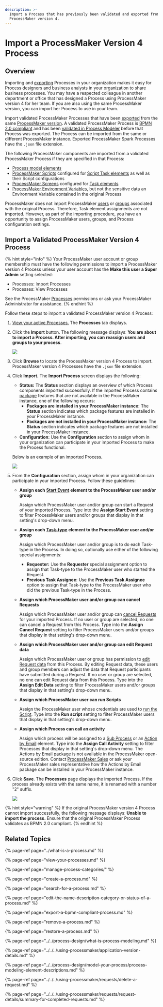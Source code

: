 ```yaml
---
description: >-
  Import a Process that has previously been validated and exported from
  ProcessMaker version 4.
---
```


# Import a ProcessMaker Version 4 Process

## Overview

Importing and [exporting](export-a-bpmn-compliant-process.md) Processes in your organization makes it easy for Process designers and business analysts in your organization to share business processes. You may have a respected colleague in another department or office that has designed a Process using ProcessMaker version 4 for her team. If you are also using the same ProcessMaker version, you can import her Process to use in your team.

Import validated ProcessMaker Processes that have been [exported](export-a-bpmn-compliant-process.md) from the same [ProcessMaker version](../../../using-processmaker/application-version-details.md#view-processmaker-version-information). A validated ProcessMaker Process is [BPMN 2.0 compliant](https://www.omg.org/spec/BPMN/2.0/About-BPMN/) and has been [validated in Process Modeler](../../process-design/validate-bpmn-2.0-compliance.md) before that Process was exported. The Process can be imported from the same or different ProcessMaker instance. Exported ProcessMaker Spark Processes have the `.json` file extension.

The following ProcessMaker components are imported from a validated ProcessMaker Process if they are specified in that Process:

* [Process model elements](../../process-design/model-your-process/process-modeling-element-descriptions.md#overview)
* [ProcessMaker Scripts](../../scripts/what-is-a-script.md) configured for [Script Task elements](../../process-design/model-your-process/add-and-configure-script-task-elements.md) as well as their Script configurations
* [ProcessMaker Screens](../../design-forms/what-is-a-form.md) configured for [Task elements](../../process-design/model-your-process/add-and-configure-task-elements.md)
* [ProcessMaker Environment Variables](../../environment-variable-management/what-is-an-environment-variable.md), but not the sensitive data an Environment Variable contained in the original Process

ProcessMaker does not import ProcessMaker [users](../../../processmaker-administration/add-users/what-is-a-user.md) or [groups](../../../processmaker-administration/assign-groups-to-users/what-is-a-group.md) associated with the original Process. Therefore, Task element assignments are not imported. However, as part of the importing procedure, you have an opportunity to assign ProcessMaker users, groups, and Process configuration settings.

## Import a Validated ProcessMaker Version 4 Process

{% hint style="info" %}
Your ProcessMaker user account or group membership must have the following permissions to import a ProcessMaker version 4 Process unless your user account has the **Make this user a Super Admin** setting selected:

* Processes: Import Processes
* Processes: View Processes

See the ProcessMaker [Processes](../../../processmaker-administration/permission-descriptions-for-users-and-groups.md#processes) permissions or ask your ProcessMaker Administrator for assistance.
{% endhint %}

Follow these steps to import a validated ProcessMaker version 4 Process:

1. [View your active Processes.](./#view-your-processes) The **Processes** tab displays.
2. Click the **Import** button. The following message displays: **You are about to import a Process. After importing, you can reassign users and groups to your process.**

   ![](../../../.gitbook/assets/import-process-message-processes.png)

3. Click **Browse** to locate the ProcessMaker version 4 Process to import. ProcessMaker version 4 Processes have the `.json` file extension.
4. Click **Import**. The **Import Process** screen displays the following:

   * **Status:** The **Status** section displays an overview of which Process components imported successfully. If the imported Process contains [package](https://processmaker.gitbook.io/processmaker/package-development-distribution/first-topic) features that are not available in the ProcessMaker instance, one of the following occurs:
     * **Packages are installed in your ProcessMaker instance:** The **Status** section indicates which package features are installed in your ProcessMaker instance.
     * **Packages are not installed in your ProcessMaker instance:** The **Status** section indicates which package features are not installed in your ProcessMaker instance.
   * **Configuration:** Use the **Configuration** section to assign whom in your organization can participate in your imported Process to make the Process functional.

   Below is an example of an imported Process. 

   ![](../../../.gitbook/assets/import-process-screen-processes.png)

5. From the **Configuration** section, assign whom in your organization can participate in your imported Process. Follow these guidelines:
   * **Assign each** [**Start Event**](../../process-design/model-your-process/process-modeling-element-descriptions.md#start-event) **element to the ProcessMaker user and/or group**

     Assign which ProcessMaker user and/or group can start a Request of your imported Process. Type into the **Assign Start Event** setting to filter ProcessMaker users and/or groups that display in that setting's drop-down menu.

   * **Assign each** [**Task-type**](https://processmaker.gitbook.io/processmaker/designing-processes/process-design/model-your-process/process-modeling-element-descriptions#tasks) **element to the ProcessMaker user and/or group**

     Assign which ProcessMaker user and/or group is to do each Task-type in the Process. In doing so, optionally use either of the following special assignments:

     * **Requester:** Use the **Requester** special assignment option to assign that Task-type to the ProcessMaker user who started the Request.
     * **Previous Task Assignee:** Use the **Previous Task Assignee** option to assign that Task-type to the ProcessMaker user who did the previous Task-type in the Process.

   * **Assign which ProcessMaker user and/or group can cancel Requests**

     Assign which ProcessMaker user and/or group can [cancel Requests](../../../using-processmaker/requests/delete-a-request.md) for your imported Process. If no user or group are selected, no one can cancel a Request from this Process. Type into the **Assign Cancel Request** setting to filter ProcessMaker users and/or groups that display in that setting's drop-down menu.

   * **Assign which ProcessMaker user and/or group can edit Request data**

     Assign which ProcessMaker user or group has permission to [edit Request data](../../../using-processmaker/requests/request-details/summary-for-completed-requests.md#editable-request-data) from this Process. By editing Request data, these users and group members can adjust the data that Request participants have submitted during a Request. If no user or group are selected, no one can edit Request data from this Process. Type into the **Assign Edit Data** setting to filter ProcessMaker users and/or groups that display in that setting's drop-down menu.

   * **Assign which ProcessMaker user can run Scripts**

     Assign the ProcessMaker user whose credentials are used to [run the Script](https://processmaker.gitbook.io/processmaker/designing-processes/scripts/manage-scripts/edit-script-configuration). Type into the **Run script** setting to filter ProcessMaker users that display in that setting's drop-down menu.

   * **Assign which Process can call an activity**

     Assign which process will be assigned to a [Sub Process](https://processmaker.gitbook.io/processmaker/designing-processes/process-design/model-your-process/add-and-configure-sub-process-elements#configuration-panel-settings) or an [Action by Email](https://processmaker.gitbook.io/processmaker/designing-processes/process-design/model-processes-using-connectors/available-connectors-from-processmaker/actions-by-email-connector) element. Type into the **Assign Call Activity** setting to filter Processes that display in that setting's drop-down menu. The Actions by Email [package](../../../package-development-distribution/first-topic.md) is not available in the ProcessMaker open-source edition. Contact [ProcessMaker Sales](https://www.processmaker.com/contact/) or ask your ProcessMaker sales representative how the Actions by Email package can be installed in your ProcessMaker instance.
6. Click **Save**. The **Processes** page displays the imported Process. If the process already exists with the same name, it is renamed with a number "2" suffix.  

   ![](../../../.gitbook/assets/imported-process-with-name-of-source-process-processes.png)

{% hint style="warning" %}
If the original ProcessMaker version 4 Process cannot import successfully, the following message displays: **Unable to import the process.** Ensure that the original ProcessMaker Process validates as BPMN 2.0 compliant.
{% endhint %}

## Related Topics

{% page-ref page="../what-is-a-process.md" %}

{% page-ref page="view-your-processes.md" %}

{% page-ref page="manage-process-categories/" %}

{% page-ref page="create-a-process.md" %}

{% page-ref page="search-for-a-process.md" %}

{% page-ref page="edit-the-name-description-category-or-status-of-a-process.md" %}

{% page-ref page="export-a-bpmn-compliant-process.md" %}

{% page-ref page="remove-a-process.md" %}

{% page-ref page="restore-a-process.md" %}

{% page-ref page="../../process-design/what-is-process-modeling.md" %}

{% page-ref page="../../../using-processmaker/application-version-details.md" %}

{% page-ref page="../../process-design/model-your-process/process-modeling-element-descriptions.md" %}

{% page-ref page="../../../using-processmaker/requests/delete-a-request.md" %}

{% page-ref page="../../../using-processmaker/requests/request-details/summary-for-completed-requests.md" %}


